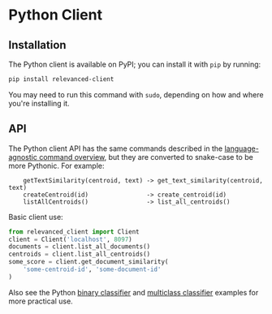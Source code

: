 # Python Client

## Installation

The Python client is available on PyPI; you can install it with `pip` by running:

```bash
pip install relevanced-client
```
You may need to run this command with `sudo`, depending on how and where you're installing it.

## API

The Python client API has the same commands described in the [language-agnostic command overview](../commands.md), but they are converted to snake-case to be more Pythonic.  For example:

```
    getTextSimilarity(centroid, text) -> get_text_similarity(centroid, text)
    createCentroid(id)                -> create_centroid(id)
    listAllCentroids()                -> list_all_centroids()
```

Basic client use:
```python
from relevanced_client import Client
client = Client('localhost', 8097)
documents = client.list_all_documents()
centroids = client.list_all_centroids()
some_score = client.get_document_similarity(
    'some-centroid-id', 'some-document-id'
)

```

Also see the Python [binary classifier](../examples/python-binary-classifier.md) and [multiclass classifier](../examples/python-multiclass-classifier.md) examples for more practical use.
